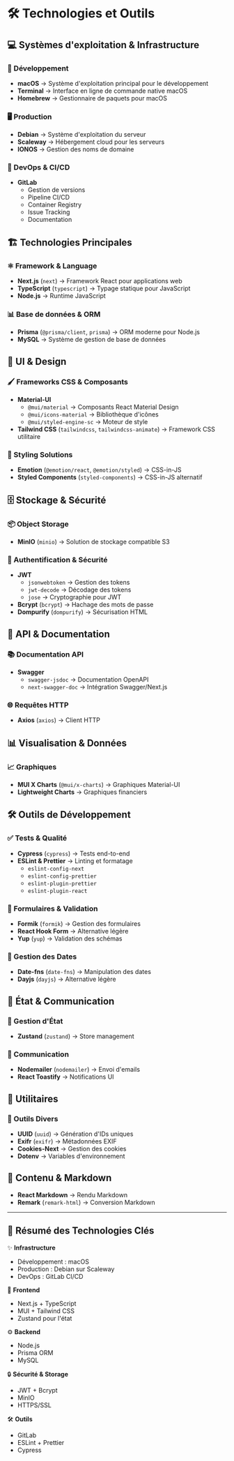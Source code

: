 # 🛠️ Technologies et Outils

## 💻 Systèmes d'exploitation & Infrastructure

### 🍎 Développement
- **macOS** → Système d'exploitation principal pour le développement
- **Terminal** → Interface en ligne de commande native macOS
- **Homebrew** → Gestionnaire de paquets pour macOS

### 🖥️ Production
- **Debian** → Système d'exploitation du serveur
- **Scaleway** → Hébergement cloud pour les serveurs
- **IONOS** → Gestion des noms de domaine

### 🔄 DevOps & CI/CD
- **GitLab**
  - Gestion de versions
  - Pipeline CI/CD
  - Container Registry
  - Issue Tracking
  - Documentation

## 🏗️ Technologies Principales

### ⚛️ Framework & Language
- **Next.js** (`next`) → Framework React pour applications web
- **TypeScript** (`typescript`) → Typage statique pour JavaScript
- **Node.js** → Runtime JavaScript

### 📊 Base de données & ORM
- **Prisma** (`@prisma/client`, `prisma`) → ORM moderne pour Node.js
- **MySQL** → Système de gestion de base de données

## 🎨 UI & Design

### 🖌️ Frameworks CSS & Composants
- **Material-UI**
  - `@mui/material` → Composants React Material Design
  - `@mui/icons-material` → Bibliothèque d'icônes
  - `@mui/styled-engine-sc` → Moteur de style
- **Tailwind CSS** (`tailwindcss`, `tailwindcss-animate`) → Framework CSS utilitaire

### 💅 Styling Solutions
- **Emotion** (`@emotion/react`, `@emotion/styled`) → CSS-in-JS
- **Styled Components** (`styled-components`) → CSS-in-JS alternatif

## 🗄️ Stockage & Sécurité

### 📦 Object Storage
- **MinIO** (`minio`) → Solution de stockage compatible S3

### 🔐 Authentification & Sécurité
- **JWT**
  - `jsonwebtoken` → Gestion des tokens
  - `jwt-decode` → Décodage des tokens
  - `jose` → Cryptographie pour JWT
- **Bcrypt** (`bcrypt`) → Hachage des mots de passe
- **Dompurify** (`dompurify`) → Sécurisation HTML

## 🔗 API & Documentation

### 📚 Documentation API
- **Swagger**
  - `swagger-jsdoc` → Documentation OpenAPI
  - `next-swagger-doc` → Intégration Swagger/Next.js

### 🌐 Requêtes HTTP
- **Axios** (`axios`) → Client HTTP

## 📊 Visualisation & Données

### 📈 Graphiques
- **MUI X Charts** (`@mui/x-charts`) → Graphiques Material-UI
- **Lightweight Charts** → Graphiques financiers

## 🛠️ Outils de Développement

### ✅ Tests & Qualité
- **Cypress** (`cypress`) → Tests end-to-end
- **ESLint & Prettier** → Linting et formatage
  - `eslint-config-next`
  - `eslint-config-prettier`
  - `eslint-plugin-prettier`
  - `eslint-plugin-react`

### 📝 Formulaires & Validation
- **Formik** (`formik`) → Gestion des formulaires
- **React Hook Form** → Alternative légère
- **Yup** (`yup`) → Validation des schémas

### 📅 Gestion des Dates
- **Date-fns** (`date-fns`) → Manipulation des dates
- **Dayjs** (`dayjs`) → Alternative légère

## 🔄 État & Communication

### 🏪 Gestion d'État
- **Zustand** (`zustand`) → Store management

### 📨 Communication
- **Nodemailer** (`nodemailer`) → Envoi d'emails
- **React Toastify** → Notifications UI

## 🧰 Utilitaires

### 🔧 Outils Divers
- **UUID** (`uuid`) → Génération d'IDs uniques
- **Exifr** (`exifr`) → Métadonnées EXIF
- **Cookies-Next** → Gestion des cookies
- **Dotenv** → Variables d'environnement

## 📝 Contenu & Markdown
- **React Markdown** → Rendu Markdown
- **Remark** (`remark-html`) → Conversion Markdown

---

## 🎯 Résumé des Technologies Clés

✨ **Infrastructure**
- Développement : macOS
- Production : Debian sur Scaleway
- DevOps : GitLab CI/CD

🎨 **Frontend**
- Next.js + TypeScript
- MUI + Tailwind CSS
- Zustand pour l'état

⚙️ **Backend**
- Node.js
- Prisma ORM
- MySQL

🔒 **Sécurité & Storage**
- JWT + Bcrypt
- MinIO
- HTTPS/SSL

🛠️ **Outils**
- GitLab
- ESLint + Prettier
- Cypress
